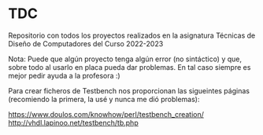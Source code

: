 # TDC
Repositorio con todos los proyectos realizados en la asignatura Técnicas de Diseño de Computadores del Curso 2022-2023

Nota: Puede que algún proyecto tenga algún error (no sintáctico) y que, sobre todo al usarlo en placa pueda dar problemas. En tal caso siempre es mejor pedir ayuda a la profesora :)

Para crear ficheros de Testbench nos proporcionan las sigueintes páginas (recomiendo la primera, la usé y nunca me dió problemas):

https://www.doulos.com/knowhow/perl/testbench_creation/
http://vhdl.lapinoo.net/testbench/tb.php
